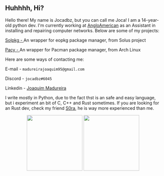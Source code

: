 ## Huhhhh, Hi?

Hello there! My name is Jocadbz, but you can call me Joca! I am a 14-year-old python dev. I'm currently working at <a target="_self" href="https://www.angloamerican.com/" target="_blank">AngloAmerican</a> as an Assistant in installing and repairing computer networks.
Below are some of my projects:


<a target="_self" href="https://github.com/Jocadbz/solpkg" target="_blank">Solpkg - </a>An wrapper for eopkg package manager, from Solus project<br>

<a target="_self" href="https://github.com/Jocadbz/pacy" target="_blank">Pacy - </a>An wrapper for Pacman package manager, from Arch Linux<br>

Here are some ways of contacting me:

E-mail - `madureirajoaquim95@gmail.com`

Discord - `jocadbz#6045`

Linkedin -  <a target="_self" href="https://www.linkedin.com/in/joaquim-madureira-24700a231/" target="_blank">Joaquim Madureira</a>

I write mostly in Python, due to the fact thst is an safe and easy language, but i experiment an bit of C, C++ and Rust sometimes.
If you are looking for an Rust dev, check my friend <a target="_self" href="https://github.com/S0raWasTaken/" target="_blank">S0ra</a>, he is way more experienced than me.

<div align="center">
  <img height="180em" src="https://github-readme-stats.vercel.app/api?username=Jocadbz&show_icons=true&theme=dracula&include_all_commits=true&count_private=true"/> 
  
  <img height="180em" src="https://github-readme-stats.vercel.app/api/top-langs/?username=Jocadbz&layout=compact&langs_count=7&theme=dracula"/>
</div>
